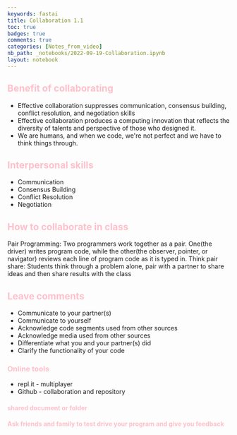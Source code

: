 ```yaml
---
keywords: fastai
title: Collaboration 1.1
toc: true
badges: true
comments: true
categories: [Notes_from_video]
nb_path: _notebooks/2022-09-19-Collaboration.ipynb
layout: notebook
---
```


<!--
#################################################
### THIS FILE WAS AUTOGENERATED! DO NOT EDIT! ###
#################################################
# file to edit: _notebooks/2022-09-19-Collaboration.ipynb
-->

<div class="container" id="notebook-container">
        
<div class="cell border-box-sizing text_cell rendered"><div class="inner_cell">
<div class="text_cell_render border-box-sizing rendered_html">
<h2 id="Benefit-of-collaborating"><font color="pink">Benefit of collaborating</font><a class="anchor-link" href="#Benefit-of-collaborating"> </a></h2><ul>
<li>Effective collaboration suppresses communication, consensus building, conflict resolution, and negotiation skills</li>
<li>Effective collaboration produces a computing innovation that reflects the diversity of talents and perspective of those who designed it.</li>
<li>We are humans, and when we code, we're not perfect and we have to think things through.</li>
</ul>
<h2 id="Interpersonal-skills"><font color="pink">Interpersonal skills</font><a class="anchor-link" href="#Interpersonal-skills"> </a></h2><ul>
<li>Communication</li>
<li>Consensus Building</li>
<li>Conflict Resolution</li>
<li>Negotiation</li>
</ul>
<h2 id="How-to-collaborate-in-class"><font color="pink">How to collaborate in class</font><a class="anchor-link" href="#How-to-collaborate-in-class"> </a></h2><p>Pair Programming: Two programmers work together as a pair. One(the driver) writes program code, while the other(the observer, pointer, or navigator) reviews each line of program code as it is typed in.
Think pair share: Students think through a problem alone, pair with a partner to share ideas and then share results with the class</p>
<h2 id="Leave-comments"><font color="pink">Leave comments</font><a class="anchor-link" href="#Leave-comments"> </a></h2><ul>
<li>Communicate to your partner(s)</li>
<li>Communicate to yourself</li>
<li>Acknowledge code segments used from other sources</li>
<li>Acknowledge media used from other sources</li>
<li>Differentiate what you and your partner(s) did</li>
<li>Clarify the functionality of your code</li>
</ul>
<h3 id="Online-tools"><font color="pink">Online tools</font><a class="anchor-link" href="#Online-tools"> </a></h3><ul>
<li>repl.it - multiplayer</li>
<li>Github - collaboration and repository</li>
</ul>
<h4 id="shared-document-or-folder"><font color="pink">shared document or folder</font><a class="anchor-link" href="#shared-document-or-folder"> </a></h4><h4 id="Ask-friends-and-family-to-test-drive-your-program-and-give-you-feedback"><font color="pink">Ask friends and family to test drive your program and give you feedback</font><a class="anchor-link" href="#Ask-friends-and-family-to-test-drive-your-program-and-give-you-feedback"> </a></h4>
</div>
</div>
</div>
</div>
 

